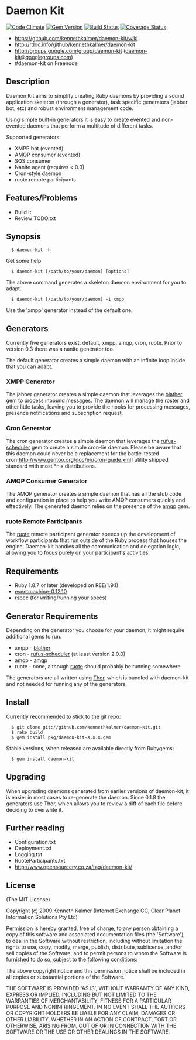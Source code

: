 # Daemon Kit

[![Code Climate](https://codeclimate.com/github/kennethkalmer/daemon-kit.png)](https://codeclimate.com/github/kennethkalmer/daemon-kit)
[![Gem Version](https://badge.fury.io/rb/daemon-kit.png)](http://badge.fury.io/rb/daemon-kit)
[![Build Status](https://travis-ci.org/kennethkalmer/daemon-kit.png)](https://travis-ci.org/kennethkalmer/daemon-kit)
[![Coverage Status](https://coveralls.io/repos/kennethkalmer/daemon-kit/badge.png)](https://coveralls.io/r/kennethkalmer/daemon-kit)

* https://github.com/kennethkalmer/daemon-kit/wiki
* http://rdoc.info/github/kennethkalmer/daemon-kit
* http://groups.google.com/group/daemon-kit (daemon-kit@googlegroups.com)
* \#daemon-kit on Freenode

## Description

Daemon Kit aims to simplify creating Ruby daemons by providing a sound application skeleton (through a generator), task specific generators (jabber bot, etc) and robust environment management code.

Using simple built-in generators it is easy to create evented and non-evented daemons that perform a multitude of different tasks.

Supported generators:

* XMPP bot (evented)
* AMQP consumer (evented)
* SQS consumer
* Nanite agent (requires < 0.3)
* Cron-style daemon
* ruote remote participants

## Features/Problems

* Build it
* Review TODO.txt

## Synopsis

```
  $ daemon-kit -h
```

Get some help

```
  $ daemon-kit [/path/to/your/daemon] [options]
```

The above command generates a skeleton daemon environment for you to adapt.

```
  $ daemon-kit [/path/to/your/daemon] -i xmpp
```

Use the 'xmpp' generator instead of the default one.

## Generators

Currently five generators exist: default, xmpp, amqp, cron, ruote. Prior to version 0.3 there was a nanite generator too.

The default generator creates a simple daemon with an infinite loop inside that you can adapt.

### XMPP Generator

The jabber generator creates a simple daemon that leverages the [blather](http://blather.squishtech.com/) gem to process inbound messages. The daemon will manage the roster and other little tasks, leaving you to provide the hooks for processing messages, presence notifications and subscription request.

### Cron Generator

The cron generator creates a simple daemon that leverages the [rufus-scheduler](http://github.com/jmettraux/rufus-scheduler) gem to create a simple cron-lie daemon. Please be aware that this daemon could never be a replacement for the battle-tested cron[http://www.gentoo.org/doc/en/cron-guide.xml] utility shipped standard with most *nix distributions.

### AMQP Consumer Generator

The AMQP generator creates a simple daemon that has all the stub code and configuration in place to help you write AMQP consumers quickly and effectively. The generated daemon relies on the presence of the [amqp](http://github.com/ruby-amqp/amqp) gem.

### ruote Remote Participants

The [ruote](http://openwfe.rubyforge.org) remote participant generator speeds up the development of workflow participants that run outside of the Ruby process that houses the engine. Daemon-kit handles all the communication and delegation logic, allowing you to focus purely on your participant's activities.

## Requirements

* Ruby 1.8.7 or later (developed on REE/1.9.1)
* [eventmachine-0.12.10](http://rubyeventmachine.com)
* rspec (for writing/running your specs)

## Generator Requirements

Depending on the generator you choose for your daemon, it might require additional gems to run.

* xmpp - [blather](http://blather.squishtech.com/)
* cron - [rufus-scheduler](http://github.com/jmettraux/rufus-scheduler) (at least version 2.0.0)
* amqp - [amqp](http://github.com/tmm1/amqp)
* ruote - none, although [ruote](http://openwfe.rubyforge.org) should probably be running somewhere

The generators are all written using [Thor](http://rdoc.info/rdoc/wycats/thor), which is bundled with daemon-kit and not needed for running any of the generators.

## Install

Currently recommended to stick to the git repo:

```
  $ git clone git://github.com/kennethkalmer/daemon-kit.git
  $ rake build
  $ gem install pkg/daemon-kit-X.X.X.gem
```

Stable versions, when released are available directly from Rubygems:

```
  $ gem install daemon-kit
```

## Upgrading

When upgrading daemons generated from earlier versions of daemon-kit, it is easier in most cases to re-generate the daemon. Since 0.1.8 the generators use Thor, which allows you to review a diff of each file before deciding to overwrite it.

## Further reading

* Configuration.txt
* Deployment.txt
* Logging.txt
* RuoteParticipants.txt
* http://www.opensourcery.co.za/tag/daemon-kit/

## License

(The MIT License)

Copyright (c) 2009 Kenneth Kalmer (Internet Exchange CC, Clear Planet Information Solutions Pty Ltd)

Permission is hereby granted, free of charge, to any person obtaining
a copy of this software and associated documentation files (the
'Software'), to deal in the Software without restriction, including
without limitation the rights to use, copy, modify, merge, publish,
distribute, sublicense, and/or sell copies of the Software, and to
permit persons to whom the Software is furnished to do so, subject to
the following conditions:

The above copyright notice and this permission notice shall be
included in all copies or substantial portions of the Software.

THE SOFTWARE IS PROVIDED 'AS IS', WITHOUT WARRANTY OF ANY KIND,
EXPRESS OR IMPLIED, INCLUDING BUT NOT LIMITED TO THE WARRANTIES OF
MERCHANTABILITY, FITNESS FOR A PARTICULAR PURPOSE AND NONINFRINGEMENT.
IN NO EVENT SHALL THE AUTHORS OR COPYRIGHT HOLDERS BE LIABLE FOR ANY
CLAIM, DAMAGES OR OTHER LIABILITY, WHETHER IN AN ACTION OF CONTRACT,
TORT OR OTHERWISE, ARISING FROM, OUT OF OR IN CONNECTION WITH THE
SOFTWARE OR THE USE OR OTHER DEALINGS IN THE SOFTWARE.
